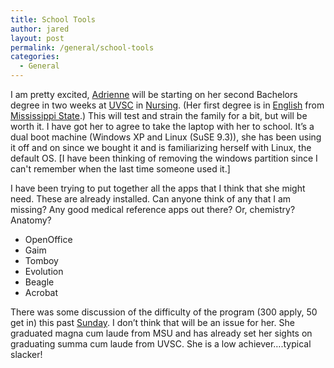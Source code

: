 ```yaml
---
title: School Tools
author: jared
layout: post
permalink: /general/school-tools
categories:
  - General
---
```

I am pretty excited, [Adrienne][1] will be starting on her second Bachelors degree in two weeks at [UVSC][2] in [Nursing][3]. (Her first degree is in [English][4] from [Mississippi State][5].) This will test and strain the family for a bit, but will be worth it. I have got her to agree to take the laptop with her to school. It&#8217;s a dual boot machine (Windows XP and Linux (SuSE 9.3)), she has been using it off and on since we bought it and is familiarizing herself with Linux, the default OS. [I have been thinking of removing the windows partition since I can't remember when the last time someone used it.]

I have been trying to put together all the apps that I think that she might need. These are already installed. Can anyone think of any that I am missing? Any good medical reference apps out there? Or, chemistry? Anatomy?

*   OpenOffice
*   Gaim
*   Tomboy
*   Evolution
*   Beagle
*   Acrobat

There was some discussion of the difficulty of the program (300 apply, 50 get in) this past [Sunday][6]. I don&#8217;t think that will be an issue for her. She graduated magna cum laude from MSU and has already set her sights on graduating summa cum laude from UVSC. She is a low achiever&#8230;.typical slacker!

 [1]: http://adrienne.ottleys.net
 [2]: http://www.uvsc.edu
 [3]: http://www.uvsc.edu/nurs/
 [4]: http://www.msstate.edu/dept/english/UnderPrg.html
 [5]: http://www.msstate.edu
 [6]: http://jared.ottleys.net/archives/2005/08/dinner_with_fam.html